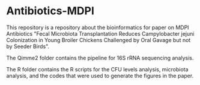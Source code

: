 # Antibiotics-MDPI

This repository is a repository about the bioinformatics for paper on MDPI Antibiotics "Fecal Microbiota Transplantation Reduces Campylobacter jejuni Colonization in Young Broiler Chickens Challenged by Oral Gavage but not by Seeder Birds". 

The Qimme2 folder contains the pipeline for 16S rRNA sequencing analysis.

The R folder contains the R scripts for the CFU levels analysis, microbiota analysis, and the codes that were used to generate the figures in the paper.
